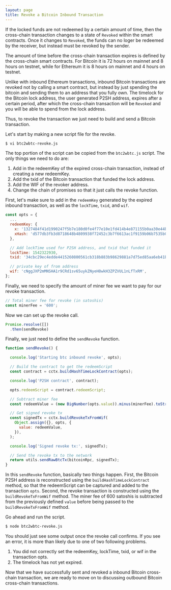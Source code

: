 ```yaml
---
layout: page
title: Revoke a Bitcoin Inbound Transaction
---
```


If the locked funds are not redeemed by a certain amount of time, then the
cross-chain transaction changes to a state of `Revoked` within the smart
contracts. Once it changes to `Revoked`, the funds can no loger be redeemed by
the receiver, but instead must be revoked by the sender.

The amount of time before the cross-chain transaction expires is defined by the
cross-chain smart contracts. For Bitcoin it is 72 hours on mainnet and 8 hours
on testnet, while for Ethereum it is 8 hours on mainnet and 4 hours on testnet.

Unlike with inbound Ethereum transactions, inbound Bitcoin transactions are
revoked not by calling a smart contract, but instead by just spending the
bitcoin and sending them to an address that you fully own. The timelock for the
Bitcoin lock address, the user generated P2SH address, expires after a certain
period, after which the cross-chain transaction will be `Revoked` and you will
be able to spend from the lock address.

Thus, to revoke the transaction we just need to build and send a Bitcoin
transaction.

Let's start by making a new script file for the revoke.

```bash
$ vi btc2wbtc-revoke.js
```

The top portion of the script can be copied from the `btc2wbtc.js` script. The
only things we need to do are:
1. Add in the redeemKey of the expired cross-chain transaction, instead of
   creating a new redeemKey.
2. Add the txid of the Bitcoin transaction that funded the lock address.
3. Add the WIF of the revoker address.
2. Change the chain of promises so that it just calls the revoke function.

First, let's make sure to add in the `redeemKey` generated by the expired inbound
transaction, as well as the `lockTime`, `txid`, and `wif`.

```js
const opts = {
  ...
  redeemKey: {
    x: '1327484f41d1990247f5b7e180d0fe4f77e10e1fd414b4e871155b0aa30e44bc',
    xHash: 'd577db3fb3d8718648b4809938f72452c3b7f6613ac1f9159b06b7535b0197b8'
  },

  // Add lockTime used for P2SH address, and txid that funded it
  lockTime: 1542322930,
  txid: '34cbc29ec4edde4415260800561cb318b883b98629881a7d75ed85aa6eb41b03',

  // private key of from address
  wif: 'cNggJXP2mMNSHA1r9CRd1sv65uykZNyeH8wkH3ZPZVUL1nLfTxRM',
};
```

Finally, we need to specify the amount of miner fee we want to pay for our
revoke transaction.

```js
// Total miner fee for revoke (in satoshis)
const minerFee = '600';
```

Now we can set up the revoke call.

```js
Promise.resolve([])
  .then(sendRevoke)
```

Finally, we just need to define the `sendRevoke` function.

```js
function sendRevoke() {

  console.log('Starting btc inbound revoke', opts);

  // Build the contract to get the redeemScript
  const contract = cctx.buildHashTimeLockContract(opts);

  console.log('P2SH contract', contract);

  opts.redeemScript = contract.redeemScript;

  // Subtract miner fee
  const redeemValue = (new BigNumber(opts.value)).minus(minerFee).toString();

  // Get signed revoke tx
  const signedTx = cctx.buildRevokeTxFromWif(
    Object.assign({}, opts, {
      value: redeemValue,
    }),
  );

  console.log('Signed revoke tx:', signedTx);

  // Send the revoke tx to the network
  return utils.sendRawBtcTx(bitcoinRpc, signedTx);
}
```

In this `sendRevoke` function, basically two things happen. First, the Bitcoin
P2SH address is reconstructed using the `buildHashTimeLockContract` method, so
that the redeemScript can be captured and added to the transaction `opts`.
Second, the revoke transaction is constructed using the `buildRevokeTxFromWif`
method. The miner fee of 600 satoshis is subtracted from the previously defined
`value` before being passed to the `buildRevokeTxFromWif` method.

Go ahead and run the script.

```bash
$ node btc2wbtc-revoke.js
```

You should just see some output once the revoke call confirms. If you see an
error, it is more than likely due to one of two following problems.
1. You did not correctly set the redeemKey, lockTime, txid, or wif in the
   transaction opts.
2. The timelock has not yet expired.

Now that we have successfully sent and revoked a inbound Bitcoin cross-chain
transaction, we are ready to move on to discussing outbound Bitcoin cross-chain
transactions.
